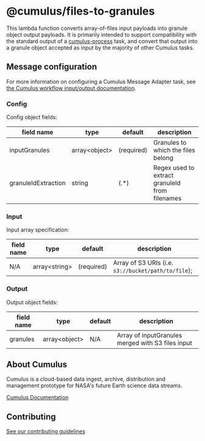 # @cumulus/files-to-granules

This lambda function converts array-of-files input payloads into granule object output payloads.
It is primarily intended to support compatibility with the standard output of a [cumulus-process](https://github.com/nasa/cumulus-process-py) task,
and convert that output into a granule object accepted as input by the majority of other Cumulus tasks.

## Message configuration

For more information on configuring a Cumulus Message Adapter task, see [the Cumulus workflow input/output documentation](https://nasa.github.io/cumulus/docs/workflows/input_output).

### Config

Config object fields:

| field name | type | default | description
| ---------- | ---- | ------- | -----------
| inputGranules | array\<object\> | (required) | Granules to which the files belong
| granuleIdExtraction | string | (.*) | Regex used to extract granuleId from filenames

### Input

Input array specification:

| field name | type | default | description
| ---------- | ---- | ------- | -----------
| N/A | array\<string\> | (required) | Array of S3 URIs (i.e. `s3://bucket/path/to/file`);

### Output

Output object fields:

| field name | type | default | description
| ---------- | ---- | ------- | -----------
| granules | array\<object\> | N/A | Array of inputGranules merged with S3 files input

## About Cumulus

Cumulus is a cloud-based data ingest, archive, distribution and management prototype for NASA's future Earth science data streams.

[Cumulus Documentation](https://nasa.github.io/cumulus)

## Contributing

[See our contributing guidelines](https://github.com/nasa/cumulus/blob/master/CONTRIBUTING.md)

